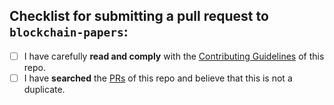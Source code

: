<!--
  Hi there! Thank you for submitting a PR!

  Before submitting, let's make sure of a few things.
  Please ensure the following boxes are ticked if they apply.
  If they do not, please try and fulfill them first.
-->

<!-- Checked checkbox should look like this: [x] -->

## Checklist for submitting a pull request to `blockchain-papers`:

- [ ] I have carefully **read and comply** with the [Contributing Guidelines](https://github.com/decrypto-org/blockchain-papers/blob/master/CONTRIBUTING.md) of this repo.
- [ ] I have **searched** the [PRs](https://github.com/decrypto-org/blockchain-papers/pulls) of this repo and believe that this is not a duplicate.
